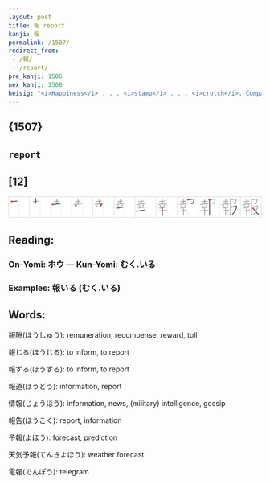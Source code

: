 ```yaml
---
layout: post
title: 報 report
kanji: 報
permalink: /1507/
redirect_from:
 - /報/
 - /report/
pre_kanji: 1506
nex_kanji: 1508
heisig: "<i>Happiness</i> . . . <i>stamp</i> . . . <i>crotch</i>. Compare frame 1501."
---
```


## {1507}

## `report`

## [12]

<div class="stroke"><img src="../images/E5A0B1.png" /></div>

## Reading:

### On-Yomi: ホウ &mdash; Kun-Yomi: むく.いる

### Examples: 報いる (むく.いる)

## Words:

報酬(ほうしゅう): remuneration, recompense, reward, toll

報じる(ほうじる): to inform, to report

報ずる(ほうずる): to inform, to report

報道(ほうどう): information, report

情報(じょうほう): information, news, (military) intelligence, gossip

報告(ほうこく): report, information

予報(よほう): forecast, prediction

天気予報(てんきよほう): weather forecast

電報(でんぽう): telegram
